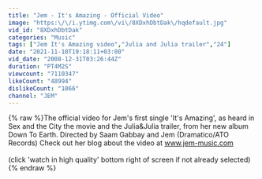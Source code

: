 ```yaml
---
title: "Jem - It's Amazing - Official Video"
image: "https:\/\/i.ytimg.com\/vi\/8XDxhDbtDak\/hqdefault.jpg"
vid_id: "8XDxhDbtDak"
categories: "Music"
tags: ["Jem It's Amazing video","Julia and Julia trailer","24"]
date: "2021-11-10T19:18:11+03:00"
vid_date: "2008-12-31T03:26:44Z"
duration: "PT4M2S"
viewcount: "7110347"
likeCount: "48994"
dislikeCount: "1066"
channel: "JEM"
---
```

{% raw %}The official video for Jem's first single 'It's Amazing', as heard in Sex and the City the movie and the Julia&amp;Julia trailer, from her new album Down To Earth. Directed by Saam Gabbay and Jem (Dramatico/ATO Records) Check out her blog about the video at www.jem-music.com <br /><br />(click 'watch in high quality' bottom right of screen if not already selected){% endraw %}
